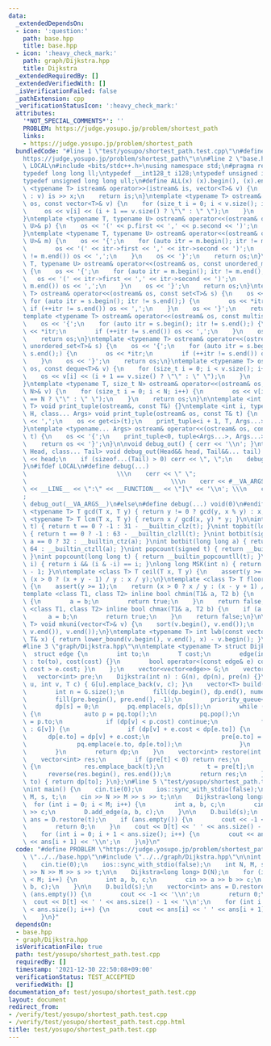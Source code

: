 ```yaml
---
data:
  _extendedDependsOn:
  - icon: ':question:'
    path: base.hpp
    title: base.hpp
  - icon: ':heavy_check_mark:'
    path: graph/Dijkstra.hpp
    title: Dijkstra
  _extendedRequiredBy: []
  _extendedVerifiedWith: []
  _isVerificationFailed: false
  _pathExtension: cpp
  _verificationStatusIcon: ':heavy_check_mark:'
  attributes:
    '*NOT_SPECIAL_COMMENTS*': ''
    PROBLEM: https://judge.yosupo.jp/problem/shortest_path
    links:
    - https://judge.yosupo.jp/problem/shortest_path
  bundledCode: "#line 1 \"test/yosupo/shortest_path.test.cpp\"\n#define PROBLEM \"\
    https://judge.yosupo.jp/problem/shortest_path\"\n\n#line 2 \"base.hpp\"\n#define\
    \ LOCAL\n#include <bits/stdc++.h>\nusing namespace std;\n#pragma region Macros\n\
    typedef long long ll;\ntypedef __int128_t i128;\ntypedef unsigned int uint;\n\
    typedef unsigned long long ull;\n#define ALL(x) (x).begin(), (x).end()\n\ntemplate\
    \ <typename T> istream& operator>>(istream& is, vector<T>& v) {\n    for (T& x\
    \ : v) is >> x;\n    return is;\n}\ntemplate <typename T> ostream& operator<<(ostream&\
    \ os, const vector<T>& v) {\n    for (size_t i = 0; i < v.size(); i++) {\n   \
    \     os << v[i] << (i + 1 == v.size() ? \"\" : \" \");\n    }\n    return os;\n\
    }\ntemplate <typename T, typename U> ostream& operator<<(ostream& os, const pair<T,\
    \ U>& p) {\n    os << '(' << p.first << ',' << p.second << ')';\n    return os;\n\
    }\ntemplate <typename T, typename U> ostream& operator<<(ostream& os, const map<T,\
    \ U>& m) {\n    os << '{';\n    for (auto itr = m.begin(); itr != m.end();) {\n\
    \        os << '(' << itr->first << ',' << itr->second << ')';\n        if (++itr\
    \ != m.end()) os << ',';\n    }\n    os << '}';\n    return os;\n}\ntemplate <typename\
    \ T, typename U> ostream& operator<<(ostream& os, const unordered_map<T, U>& m)\
    \ {\n    os << '{';\n    for (auto itr = m.begin(); itr != m.end();) {\n     \
    \   os << '(' << itr->first << ',' << itr->second << ')';\n        if (++itr !=\
    \ m.end()) os << ',';\n    }\n    os << '}';\n    return os;\n}\ntemplate <typename\
    \ T> ostream& operator<<(ostream& os, const set<T>& s) {\n    os << '{';\n   \
    \ for (auto itr = s.begin(); itr != s.end();) {\n        os << *itr;\n       \
    \ if (++itr != s.end()) os << ',';\n    }\n    os << '}';\n    return os;\n}\n\
    template <typename T> ostream& operator<<(ostream& os, const multiset<T>& s) {\n\
    \    os << '{';\n    for (auto itr = s.begin(); itr != s.end();) {\n        os\
    \ << *itr;\n        if (++itr != s.end()) os << ',';\n    }\n    os << '}';\n\
    \    return os;\n}\ntemplate <typename T> ostream& operator<<(ostream& os, const\
    \ unordered_set<T>& s) {\n    os << '{';\n    for (auto itr = s.begin(); itr !=\
    \ s.end();) {\n        os << *itr;\n        if (++itr != s.end()) os << ',';\n\
    \    }\n    os << '}';\n    return os;\n}\ntemplate <typename T> ostream& operator<<(ostream&\
    \ os, const deque<T>& v) {\n    for (size_t i = 0; i < v.size(); i++) {\n    \
    \    os << v[i] << (i + 1 == v.size() ? \"\" : \" \");\n    }\n    return os;\n\
    }\ntemplate <typename T, size_t N> ostream& operator<<(ostream& os, const array<T,\
    \ N>& v) {\n    for (size_t i = 0; i < N; i++) {\n        os << v[i] << (i + 1\
    \ == N ? \"\" : \" \");\n    }\n    return os;\n}\n\ntemplate <int i, typename\
    \ T> void print_tuple(ostream&, const T&) {}\ntemplate <int i, typename T, typename\
    \ H, class... Args> void print_tuple(ostream& os, const T& t) {\n    if (i) os\
    \ << ',';\n    os << get<i>(t);\n    print_tuple<i + 1, T, Args...>(os, t);\n\
    }\ntemplate <typename... Args> ostream& operator<<(ostream& os, const tuple<Args...>&\
    \ t) {\n    os << '{';\n    print_tuple<0, tuple<Args...>, Args...>(os, t);\n\
    \    return os << '}';\n}\n\nvoid debug_out() { cerr << '\\n'; }\ntemplate <class\
    \ Head, class... Tail> void debug_out(Head&& head, Tail&&... tail) {\n    cerr\
    \ << head;\n    if (sizeof...(Tail) > 0) cerr << \", \";\n    debug_out(move(tail)...);\n\
    }\n#ifdef LOCAL\n#define debug(...)                                          \
    \                         \\\n    cerr << \" \";                             \
    \                                        \\\n    cerr << #__VA_ARGS__ << \" :[\"\
    \ << __LINE__ << \":\" << __FUNCTION__ << \"]\" << '\\n'; \\\n    cerr << \" \"\
    ;                                                                     \\\n   \
    \ debug_out(__VA_ARGS__)\n#else\n#define debug(...) void(0)\n#endif\n\ntemplate\
    \ <typename T> T gcd(T x, T y) { return y != 0 ? gcd(y, x % y) : x; }\ntemplate\
    \ <typename T> T lcm(T x, T y) { return x / gcd(x, y) * y; }\n\nint topbit(signed\
    \ t) { return t == 0 ? -1 : 31 - __builtin_clz(t); }\nint topbit(long long t)\
    \ { return t == 0 ? -1 : 63 - __builtin_clzll(t); }\nint botbit(signed a) { return\
    \ a == 0 ? 32 : __builtin_ctz(a); }\nint botbit(long long a) { return a == 0 ?\
    \ 64 : __builtin_ctzll(a); }\nint popcount(signed t) { return __builtin_popcount(t);\
    \ }\nint popcount(long long t) { return __builtin_popcountll(t); }\nbool ispow2(int\
    \ i) { return i && (i & -i) == i; }\nlong long MSK(int n) { return (1LL << n)\
    \ - 1; }\n\ntemplate <class T> T ceil(T x, T y) {\n    assert(y >= 1);\n    return\
    \ (x > 0 ? (x + y - 1) / y : x / y);\n}\ntemplate <class T> T floor(T x, T y)\
    \ {\n    assert(y >= 1);\n    return (x > 0 ? x / y : (x - y + 1) / y);\n}\n\n\
    template <class T1, class T2> inline bool chmin(T1& a, T2 b) {\n    if (a > b)\
    \ {\n        a = b;\n        return true;\n    }\n    return false;\n}\ntemplate\
    \ <class T1, class T2> inline bool chmax(T1& a, T2 b) {\n    if (a < b) {\n  \
    \      a = b;\n        return true;\n    }\n    return false;\n}\n\ntemplate <typename\
    \ T> void mkuni(vector<T>& v) {\n    sort(v.begin(), v.end());\n    v.erase(unique(v.begin(),\
    \ v.end()), v.end());\n}\ntemplate <typename T> int lwb(const vector<T>& v, const\
    \ T& x) { return lower_bound(v.begin(), v.end(), x) - v.begin(); }\n#pragma endregion\n\
    #line 3 \"graph/Dijkstra.hpp\"\n\ntemplate <typename T> struct Dijkstra {\n  \
    \  struct edge {\n        int to;\n        T cost;\n        edge(int to, T cost)\
    \ : to(to), cost(cost) {}\n        bool operator<(const edge& e) const { return\
    \ cost > e.cost; }\n    };\n    vector<vector<edge>> G;\n    vector<T> dp;\n \
    \   vector<int> pre;\n    Dijkstra(int n) : G(n), dp(n), pre(n) {}\n    void add_edge(int\
    \ u, int v, T c) { G[u].emplace_back(v, c); }\n    vector<T> build(int s) {\n\
    \        int n = G.size();\n        fill(dp.begin(), dp.end(), numeric_limits<T>::max());\n\
    \        fill(pre.begin(), pre.end(), -1);\n        priority_queue<edge> pq;\n\
    \        dp[s] = 0;\n        pq.emplace(s, dp[s]);\n        while (!pq.empty())\
    \ {\n            auto p = pq.top();\n            pq.pop();\n            int v\
    \ = p.to;\n            if (dp[v] < p.cost) continue;\n            for (auto e\
    \ : G[v]) {\n                if (dp[v] + e.cost < dp[e.to]) {\n              \
    \      dp[e.to] = dp[v] + e.cost;\n                    pre[e.to] = v;\n      \
    \              pq.emplace(e.to, dp[e.to]);\n                }\n            }\n\
    \        }\n        return dp;\n    }\n    vector<int> restore(int t) {\n    \
    \    vector<int> res;\n        if (pre[t] < 0) return res;\n        while (~t)\
    \ {\n            res.emplace_back(t);\n            t = pre[t];\n        }\n  \
    \      reverse(res.begin(), res.end());\n        return res;\n    }\n    T operator[](int\
    \ to) { return dp[to]; }\n};\n#line 5 \"test/yosupo/shortest_path.test.cpp\"\n\
    \nint main() {\n    cin.tie(0);\n    ios::sync_with_stdio(false);\n    int N,\
    \ M, s, t;\n    cin >> N >> M >> s >> t;\n\n    Dijkstra<long long> D(N);\n  \
    \  for (int i = 0; i < M; i++) {\n        int a, b, c;\n        cin >> a >> b\
    \ >> c;\n        D.add_edge(a, b, c);\n    }\n\n    D.build(s);\n    vector<int>\
    \ ans = D.restore(t);\n    if (ans.empty()) {\n        cout << -1 << '\\n';\n\
    \        return 0;\n    }\n    cout << D[t] << ' ' << ans.size() - 1 << '\\n';\n\
    \    for (int i = 0; i + 1 < ans.size(); i++) {\n        cout << ans[i] << ' '\
    \ << ans[i + 1] << '\\n';\n    }\n}\n"
  code: "#define PROBLEM \"https://judge.yosupo.jp/problem/shortest_path\"\n\n#include\
    \ \"../../base.hpp\"\n#include \"../../graph/Dijkstra.hpp\"\n\nint main() {\n\
    \    cin.tie(0);\n    ios::sync_with_stdio(false);\n    int N, M, s, t;\n    cin\
    \ >> N >> M >> s >> t;\n\n    Dijkstra<long long> D(N);\n    for (int i = 0; i\
    \ < M; i++) {\n        int a, b, c;\n        cin >> a >> b >> c;\n        D.add_edge(a,\
    \ b, c);\n    }\n\n    D.build(s);\n    vector<int> ans = D.restore(t);\n    if\
    \ (ans.empty()) {\n        cout << -1 << '\\n';\n        return 0;\n    }\n  \
    \  cout << D[t] << ' ' << ans.size() - 1 << '\\n';\n    for (int i = 0; i + 1\
    \ < ans.size(); i++) {\n        cout << ans[i] << ' ' << ans[i + 1] << '\\n';\n\
    \    }\n}"
  dependsOn:
  - base.hpp
  - graph/Dijkstra.hpp
  isVerificationFile: true
  path: test/yosupo/shortest_path.test.cpp
  requiredBy: []
  timestamp: '2021-12-30 22:50:08+09:00'
  verificationStatus: TEST_ACCEPTED
  verifiedWith: []
documentation_of: test/yosupo/shortest_path.test.cpp
layout: document
redirect_from:
- /verify/test/yosupo/shortest_path.test.cpp
- /verify/test/yosupo/shortest_path.test.cpp.html
title: test/yosupo/shortest_path.test.cpp
---
```

